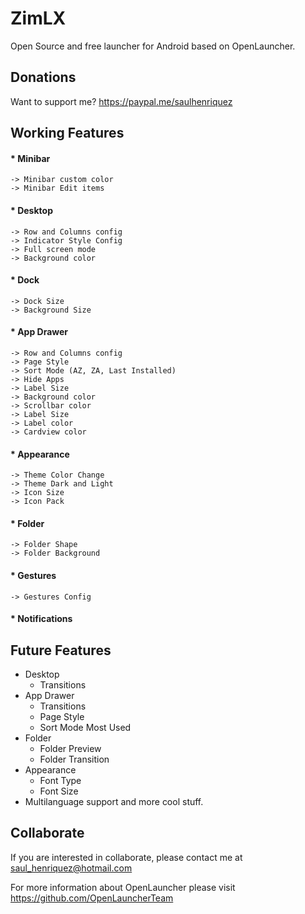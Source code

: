 # ZimLX
Open Source and free launcher for Android based on OpenLauncher.

## Donations
Want to support me? https://paypal.me/saulhenriquez

## Working Features
#### * Minibar
    -> Minibar custom color
    -> Minibar Edit items

#### * Desktop
    -> Row and Columns config
    -> Indicator Style Config
    -> Full screen mode
    -> Background color
#### * Dock
    -> Dock Size
    -> Background Size

#### * App Drawer
    -> Row and Columns config
    -> Page Style
    -> Sort Mode (AZ, ZA, Last Installed)
    -> Hide Apps
    -> Label Size
    -> Background color
    -> Scrollbar color
    -> Label Size
    -> Label color
    -> Cardview color


#### * Appearance
    -> Theme Color Change
    -> Theme Dark and Light
    -> Icon Size
    -> Icon Pack

#### * Folder
    -> Folder Shape
    -> Folder Background
#### * Gestures
    -> Gestures Config

#### * Notifications

## Future Features
* Desktop
    * Transitions
* App Drawer
    * Transitions
    * Page Style
    * Sort Mode Most Used
* Folder
    * Folder Preview
    * Folder Transition
* Appearance
    * Font Type
    * Font Size
* Multilanguage support and more cool stuff.

## Collaborate
If you are interested in collaborate, please contact me at saul_henriquez@hotmail.com

For more information about OpenLauncher please visit https://github.com/OpenLauncherTeam
